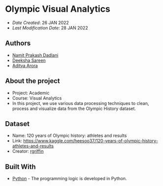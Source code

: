 # Olympic Visual Analytics

* *Date Created*: 26 JAN 2022
* *Last Modification Date*: 28 JAN 2022

## Authors

* [Namit Prakash Dadlani](namit@dal.ca)
* [Deeksha Sareen](dk930654@dal.ca)
* [Aditya Arora](ad649756@dal.ca)

## About the project

* Project: Academic
* Course: Visual Analytics
* In this project, we use various data processing techniques to clean, process and visualize data from the Olympic History dataset.

## Dataset

* Name: 120 years of Olympic history: athletes and results
* Link: https://www.kaggle.com/heesoo37/120-years-of-olympic-history-athletes-and-results
* Creator: [rgriffin](https://www.kaggle.com/heesoo37)


## Built With

* [Python](https://www.python.org/) - The programming logic is developed in Python.


